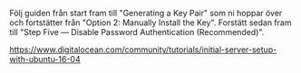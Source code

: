 Följ guiden från start fram till "Generating a Key Pair" som ni hoppar 
över och fortstätter från "Option 2: Manually Install the Key". Forstätt 
sedan fram till "Step Five — Disable Password Authentication 
(Recommended)".

https://www.digitalocean.com/community/tutorials/initial-server-setup-with-ubuntu-16-04

